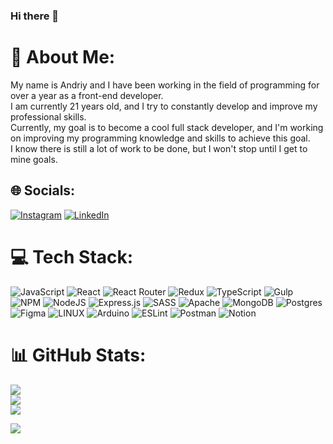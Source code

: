 ### Hi there 👋

# 💫 About Me:
My name is Andriy and I have been working in the field of programming for over a year as a front-end developer.<br>I am currently 21 years old, and I try to constantly develop and improve my professional skills.<br>Currently, my goal is to become a cool full stack developer, and I'm working on improving my programming knowledge and skills to achieve this goal.<br>I know there is still a lot of work to be done, but I won't stop until I get to mine goals.<br>


## 🌐 Socials:
[![Instagram](https://img.shields.io/badge/Instagram-%23E4405F.svg?logo=Instagram&logoColor=white)](https://www.instagram.com/andriyhava/) [![LinkedIn](https://img.shields.io/badge/LinkedIn-%230077B5.svg?logo=linkedin&logoColor=white)](https://www.linkedin.com/in/andriy-hava-12a937208/) 

# 💻 Tech Stack:
![JavaScript](https://img.shields.io/badge/javascript-%23323330.svg?style=for-the-badge&logo=javascript&logoColor=%23F7DF1E) ![React](https://img.shields.io/badge/react-%2320232a.svg?style=for-the-badge&logo=react&logoColor=%2361DAFB) ![React Router](https://img.shields.io/badge/React_Router-CA4245?style=for-the-badge&logo=react-router&logoColor=white) ![Redux](https://img.shields.io/badge/redux-%23593d88.svg?style=for-the-badge&logo=redux&logoColor=white) ![TypeScript](https://img.shields.io/badge/typescript-%23007ACC.svg?style=for-the-badge&logo=typescript&logoColor=white) ![Gulp](https://img.shields.io/badge/GULP-%23CF4647.svg?style=for-the-badge&logo=gulp&logoColor=white) ![NPM](https://img.shields.io/badge/NPM-%23000000.svg?style=for-the-badge&logo=npm&logoColor=white) ![NodeJS](https://img.shields.io/badge/node.js-6DA55F?style=for-the-badge&logo=node.js&logoColor=white) ![Express.js](https://img.shields.io/badge/express.js-%23404d59.svg?style=for-the-badge&logo=express&logoColor=%2361DAFB) ![SASS](https://img.shields.io/badge/SASS-hotpink.svg?style=for-the-badge&logo=SASS&logoColor=white) ![Apache](https://img.shields.io/badge/apache-%23D42029.svg?style=for-the-badge&logo=apache&logoColor=white) ![MongoDB](https://img.shields.io/badge/MongoDB-%234ea94b.svg?style=for-the-badge&logo=mongodb&logoColor=white) ![Postgres](https://img.shields.io/badge/postgres-%23316192.svg?style=for-the-badge&logo=postgresql&logoColor=white) 	![Figma](https://img.shields.io/badge/figma-%23F24E1E.svg?style=for-the-badge&logo=figma&logoColor=white) ![LINUX](https://img.shields.io/badge/Linux-FCC624?style=for-the-badge&logo=linux&logoColor=black) ![Arduino](https://img.shields.io/badge/-Arduino-00979D?style=for-the-badge&logo=Arduino&logoColor=white) ![ESLint](https://img.shields.io/badge/ESLint-4B3263?style=for-the-badge&logo=eslint&logoColor=white) ![Postman](https://img.shields.io/badge/Postman-FF6C37?style=for-the-badge&logo=postman&logoColor=white) ![Notion](https://img.shields.io/badge/Notion-%23000000.svg?style=for-the-badge&logo=notion&logoColor=white)
# 📊 GitHub Stats:
![](https://github-readme-stats.vercel.app/api?username=Andriy-1&theme=blue-green&hide_border=false&include_all_commits=true&count_private=true)<br/>
![](https://github-readme-streak-stats.herokuapp.com/?user=Andriy-1&theme=blue-green&hide_border=false)<br/>
![](https://github-readme-stats.vercel.app/api/top-langs/?username=Andriy-1&theme=blue-green&hide_border=false&include_all_commits=true&count_private=true&layout=compact)

[![](https://visitcount.itsvg.in/api?id=Andriy-1&label=Profile%20Views&color=6&icon=5&pretty=false)](https://visitcount.itsvg.in)
<!-- Proudly created with GPRM ( https://gprm.itsvg.in ) -->
